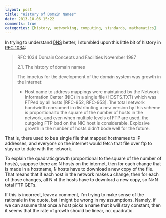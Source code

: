 ```yaml
---
layout: post
title: "History of Domain Names"
date: 2013-10-06 15:22
comments: true
categories: [history, networking, computing, standards, mathematics]
---
```


In trying to understand [DNS](https://en.wikipedia.org/wiki/Domain_Name_System) better, I stumbled upon this little bit of history in [RFC 1034](http://www.ietf.org/rfc/rfc1034.txt):


> RFC 1034             Domain Concepts and Facilities        November 1987
> 
> 2.1. The history of domain names
>
> The impetus for the development of the domain system was growth in the
> Internet:
>
>    - Host name to address mappings were maintained by the Network
>      Information Center (NIC) in a single file (HOSTS.TXT) which
>      was FTPed by all hosts [RFC-952, RFC-953].  The total network
>      bandwidth consumed in distributing a new version by this
>      scheme is proportional to the square of the number of hosts in
>      the network, and even when multiple levels of FTP are used,
>      the outgoing FTP load on the NIC host is considerable.
>      Explosive growth in the number of hosts didn't bode well for
>      the future.

That is, there used to be a single file that mapped hostnames to IP addresses, and everyone on the internet would fetch that file over ftp to stay up to date with the network.

To explain the quadratic growth (proportional to the square of the number of hosts), suppose there are N hosts on the internet, then for each change that is made in a hostname, N hosts have to download a new copy of the file. That means that if each host in the network makes a change, then for each of those changes, all N of the hosts have to download a new copy, so N&times;N total FTP GETs.

If this is incorrect, leave a comment, I'm trying to make sense of the rationale in the quote, but I might be wrong in my assumptions. Namely, if we can assume that once a host picks a name that it will stay constant, then it seems that the rate of growth should be linear, not quadratic.


